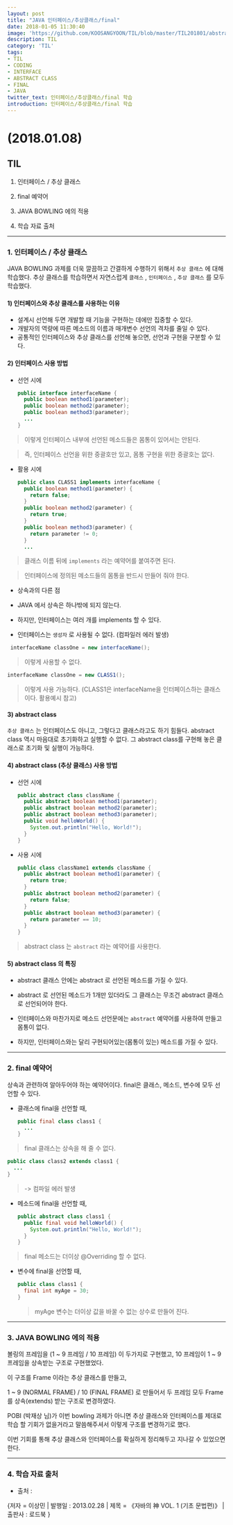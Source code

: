 ```yaml
---
layout: post
title: "JAVA 인터페이스/추상클래스/final"
date: 2018-01-05 11:30:40
image: 'https://github.com/KOOSANGYOON/TIL/blob/master/TIL201801/abstract.jpg?raw=true'
description: TIL
category: 'TIL'
tags:
- TIL
- CODING
- INTERFACE
- ABSTRACT CLASS
- FINAL
- JAVA
twitter_text: 인터페이스/추상클래스/final 학습
introduction: 인터페이스/추상클래스/final 학습
---
```


# (2018.01.08)

## TIL

1. 인터페이스 / 추상 클래스

2. final 예약어

3. JAVA BOWLING 에의 적용

4. 학습 자료 출처

---
### 1. 인터페이스 / 추상 클래스

JAVA BOWLING 과제를 더욱 깔끔하고 간결하게 수행하기 위해서 `추상 클래스` 에 대해 학습했다.
추상 클래스를 학습하면서 자연스럽게 `클래스` , `인터페이스` , `추상 클래스` 를 모두 학습했다.

#### 1) 인터페이스와 추상 클래스를 사용하는 이유
- 설계시 선언해 두면 개발할 때 기능을 구현하는 데에만 집중할 수 있다.
- 개발자의 역량에 따른 메소드의 이름과 매개변수 선언의 격차를 줄일 수 있다.
- 공통적인 인터페이스와 추상 클래스를 선언해 놓으면, 선언과 구현을 구분할 수 있다.

#### 2) 인터페이스 사용 방법
- 선언 시에
    ```java
    public interface interfaceName {
      public boolean method1(parameter);
      public boolean method2(parameter);
      public boolean method3(parameter);
      ...
    }
    ```
> 이렇게 인터페이스 내부에 선언된 메소드들은 몸통이 있어서는 안된다.

 > 즉, 인터페이스 선언을 위한 중괄호만 있고, 몸통 구현을 위한 중괄호는 없다.

- 활용 시에
    ```java
    public class CLASS1 implements interfaceName {
      public boolean method1(parameter) {
        return false;
      }
      public boolean method2(parameter) {
        return true;
      }
      public boolean method3(parameter) {
        return parameter != 0;
      }
      ...
    ```
> 클래스 이름 뒤에 `implements` 라는 예약어를 붙여주면 된다.

 > 인터페이스에 정의된 메소드들의 몸통을 반드시 만들어 줘야 한다.

- 상속과의 다른 점

 - JAVA 에서 상속은 하나밖에 되지 않는다.
 - 하지만, 인터페이스는 여러 개를 implements 할 수 있다.
 - 인터페이스는 `생성자` 로 사용될 수 없다.
   (컴파일러 에러 발생)

  ```java
   interfaceName classOne = new interfaceName();
  ```
  > 이렇게 사용할 수 없다.

  ```java
  interfaceName classOne = new CLASS1();
  ```
  > 이렇게 사용 가능하다. (CLASS1은 interfaceName을 인터페이스하는 클래스이다. 활용예시 참고)

#### 3) abstract class

`추상 클래스` 는 인터페이스도 아니고, 그렇다고 클래스라고도 하기 힘들다.
abstract class 역시 마음대로 초기화하고 실행할 수 없다.
그 abstract class를 구현해 놓은 클래스로 초기화 및 실행이 가능하다.

#### 4) abstract class (추상 클래스) 사용 방법

- 선언 시에

  ```java
  public abstract class className {
    public abstract boolean method1(parameter);
    public abstract boolean method2(parameter);
    public abstract boolean method3(parameter);
    public void helloWorld() {
      System.out.println("Hello, World!");
    }
  }
  ```

- 사용 시에

  ```java
  public class className1 extends className {
    public abstract boolean method1(parameter) {
      return true;
    }
    public abstract boolean method2(parameter) {
      return false;
    }
    public abstract boolean method3(parameter) {
      return parameter == 10;
    }
  }
  ```

 > abstract class 는 `abstract` 라는 예약어를 사용한다.

#### 5) abstract class 의 특징

- abstract 클래스 안에는 abstract 로 선언된 메소드를 가질 수 있다.

- abstract 로 선언된 메소드가 1개만 있더라도 그 클래스는 무조건 abstract 클래스로 선언되어야 한다.

- 인터페이스와 마찬가지로 메소드 선언문에는 `abstract` 예약어를 사용하여 만들고 몸통이 없다.

- 하지만, 인터페이스와는 달리 구현되어있는(몸통이 있는) 메소드를 가질 수 있다.

---
### 2. final 예약어

상속과 관련하여 알아두어야 하는 예약어이다. final은 클래스, 메소드, 변수에 모두 선언할 수 있다.

- 클래스에 final을 선언할 때,

  ```java
  public final class class1 {
    ...
  }
  ```

 > final 클래스는 상속을 해 줄 수 없다.

  ```java
  public class class2 extends class1 {
    ...
  }
  ```

  > -> 컴파일 에러 발생

- 메소드에 final을 선언할 때,

  ```java
  public abstract class class1 {
    public final void helloWorld() {
      System.out.println("Hello, World!");
    }
  }
  ```

 > final 메소드는 더이상 @Overriding 할 수 없다.

- 변수에 final을 선언할 때,

  ```java
  public class class1 {
    final int myAge = 30;
  }
  ```

  > myAge 변수는 더이상 값을 바꿀 수 없는 상수로 만들어 진다.

---
### 3. JAVA BOWLING 에의 적용

볼링의 프레임을 (1 ~ 9 프레임 / 10 프레임) 이 두가지로 구현했고,
10 프레임이 1 ~ 9 프레임을 상속받는 구조로 구현했었다.

이 구조를 Frame 이라는 추상 클래스를 만들고,

1 ~ 9 (NORMAL FRAME) / 10 (FINAL FRAME) 로 만들어서 두 프레임 모두 Frame를
상속(extends) 받는 구조로 변경하였다.

POBI (박재상 님)가 이번 bowling 과제가 아니면 추상 클래스와 인터페이스를 제대로 학습 할 기회가 없을거라고 말씀해주셔서 이렇게 구조를 변경하기로 했다.

이번 기회를 통해 추상 클래스와 인터페이스를 확실하게 정리해두고 지나갈 수 있었으면 한다.

---
### 4. 학습 자료 출처

- 출처 :

 {저자 = 이상민 | 발행일 : 2013.02.28 | 제목 = 《자바의 神 VOL. 1 (기초 문법편)》 | 출판사 : 로드북 }

